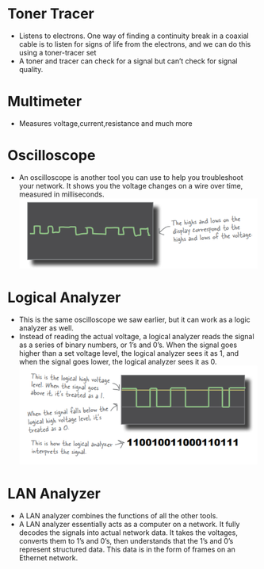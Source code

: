 # Toner Tracer
* Listens to electrons. One way of finding a continuity break in a coaxial cable is to listen for
signs of life from the electrons, and we can do this using a toner-tracer set
* A toner and tracer can check for a signal but can’t check for signal quality.

# Multimeter
* Measures voltage,current,resistance and much more

# Oscilloscope
* An oscilloscope is another tool you can use to help you
troubleshoot your network. It shows you the voltage changes on a
wire over time, measured in milliseconds.
![oscilloscope](./assets/oscilloscope.PNG)

# Logical Analyzer
* This is the same oscilloscope we
saw earlier, but it can work as a
logic analyzer as well.
*  Instead of reading the actual voltage,
a logical analyzer reads the signal as a series of binary numbers, or
1’s and 0’s. When the signal goes higher than a set voltage level, the
logical analyzer sees it as 1, and when the signal goes lower, the logical
analyzer sees it as 0. 
![logical-analyzer](./assets/logical-analyzer.PNG)

# LAN Analyzer
* A LAN analyzer combines the
functions of all the other tools.
* A LAN analyzer essentially acts as a computer on a network. It
fully decodes the signals into actual network data. It takes the
voltages, converts them to 1’s and 0’s, then understands that the
1’s and 0’s represent structured data. This data is in the form of
frames on an Ethernet network.

